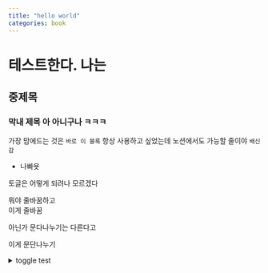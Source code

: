 ```yaml
---
title: "hello world"
categories: book
---
```


# 테스트한다. 나는

## 중제목

### 막내 제목 아 아니구나 ㅋㅋㅋ

가장 맘에드는 것은 `바로 이 블록`
항상 사용하고 싶었는데
노션에서도 가능할 줄이야
`배신감`

- 나빠욧

토글은 어떻게 되려나 모르겠다

뭐야 줄바꿈하고  
이게 줄바꿈

아닌가
문다나누기는 다른다고

이게 문단나누기

<details>
<summary> toggle test</summary>
<div markdown="1">

- 여기서도 마크다운이 적용되겠찌?
  - 안되면 안돼요

</div>
</details>

